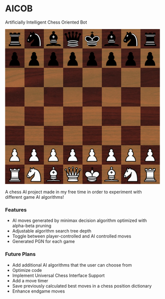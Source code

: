 # AICOB
Artificially Intelligent Chess Oriented Bot

![screenshot.png](data/screenshot.png)

A chess AI project made in my free time in order to experiment with different game AI algorithms!

### Features
* AI moves generated by minimax decision algorithm optimized with alpha-beta pruning
* Adjustable algorithm search tree depth
* Toggle between player-controlled and AI controlled moves
* Generated PGN for each game

### Future Plans
* Add additional AI algorithms that the user can choose from
* Optimize code
* Implement Universal Chess Interface Support
* Add a move timer
* Save previously calculated best moves in a chess position dictionary
* Enhance endgame moves